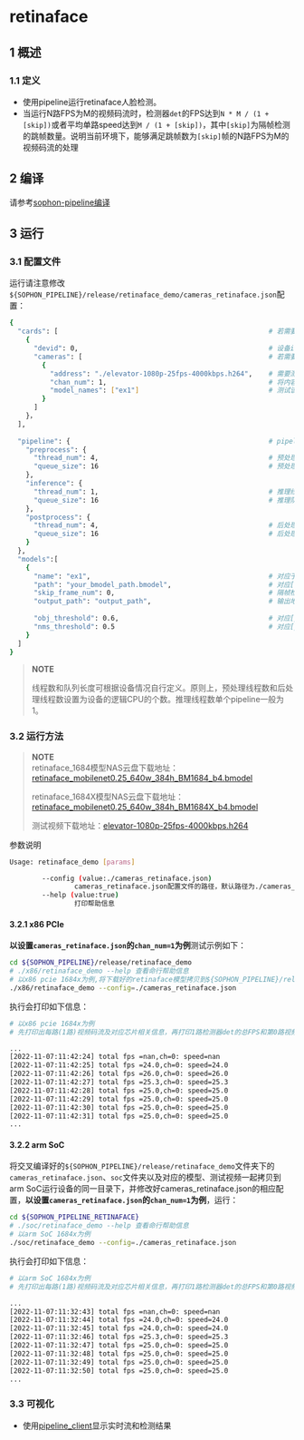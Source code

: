 # retinaface

## 1 概述

### 1.1 定义

- 使用pipeline运行retinaface人脸检测。
- 当运行N路FPS为M的视频码流时，检测器`det`的FPS达到`N * M / (1 + [skip])`或者平均单路speed达到`M / (1 + [skip])`，其中`[skip]`为隔帧检测的跳帧数量。说明当前环境下，能够满足跳帧数为`[skip]`帧的N路FPS为M的视频码流的处理

## 2 编译

请参考[sophon-pipeline编译](../README.md#23-编译指令)

## 3 运行

### 3.1 配置文件

运行请注意修改`${SOPHON_PIPELINE}/release/retinaface_demo/cameras_retinaface.json`配置：

```bash
{
  "cards": [													# 若需要配置多个device，可以在cards下添加多组devid和cameras信息
    {
      "devid": 0,												# 设备id
      "cameras": [												# 若需要配置多个视频码流，可以在cameras下添加多组address和chan_num信息。若配置了多个address或多个cards，总的视频码流路数为所有的[chan_num]数量之和
        {
          "address": "./elevator-1080p-25fps-4000kbps.h264",	# 需要测试视频码流的地址，如果是本地文件，只支持h264/h265格式
          "chan_num": 1,										# 将内容为上述[address]的视频码流配置[chan_num]数量的路数。默认设置为1，会接入1路的内容为上述[address]的视频码流。
          "model_names": ["ex1"]								# 测试该[address]视频码流的模型名称，需要和此配置文件下面的[models]参数内的模型自定义名称[name]一致，表示使用该模型，多个模型的名字用逗号分开。
        }
      ]
    }，
  ],
  
  "pipeline": {													# pipeline中的线程数和队列长度
    "preprocess": {
      "thread_num": 4,											# 预处理线程数
      "queue_size": 16											# 预处理队列最大长度
    },
    "inference": {
      "thread_num": 1,											# 推理线程数
      "queue_size": 16											# 推理队列最大长度
    },
    "postprocess": {
      "thread_num": 4,											# 后处理线程数
      "queue_size": 16											# 后处理队列最大长度
    }
  },
  "models":[
    {
      "name": "ex1",											# 对应于[path]的模型自定义名称
      "path": "your_bmodel_path.bmodel",	        			# 对应[name]的bmodel模型的路径
      "skip_frame_num": 0,										# 隔帧检测的跳帧数量。当设置为0时表示程序不跳帧检测，当设置为1时表示程序每间隔1帧做一次模型的pipeline。
      "output_path": "output_path",                     		# 输出地址，只支持rtsp，tcp 格式为protocol://ip:port/, 例如rtsp://192.168.0.1:8554/test ， tcp://172.28.1.1:5353。对于rtsp推流，地址为rtsp server配置的地址。对于tcp，需要开放自己配置的端口。
      
      "obj_threshold": 0.6,										# 对应[path]的bmodel模型后处理的置信度阈值
      "nms_threshold": 0.5										# 对应[path]的bmodel模型后处理的非极大值抑制阈值
    }
  ]
}
```

> **NOTE**  
> 
> 线程数和队列长度可根据设备情况自行定义。原则上，预处理线程数和后处理线程数设置为设备的逻辑CPU的个数。推理线程数单个pipeline一般为1。

### 3.2 运行方法

  > **NOTE**  
  > retinaface_1684模型NAS云盘下载地址：[retinaface_mobilenet0.25_640w_384h_BM1684_b4.bmodel](http://219.142.246.77:65000/sharing/1gVuM4Aya)
  >
  > retinaface_1684X模型NAS云盘下载地址：[retinaface_mobilenet0.25_640w_384h_BM1684X_b4.bmodel](http://219.142.246.77:65000/sharing/VQ9pr10id)
  >
  > 测试视频下载地址：[elevator-1080p-25fps-4000kbps.h264](http://219.142.246.77:65000/sharing/tU6pYuuau)

参数说明

```bash
Usage: retinaface_demo [params]

        --config (value:./cameras_retinaface.json)
                cameras_retinaface.json配置文件的路径，默认路径为./cameras_retinaface.json。
        --help (value:true)
                打印帮助信息
```

#### 3.2.1 x86 PCIe

**以设置`cameras_retinaface.json`的`chan_num=1`为例**测试示例如下：

```bash
cd ${SOPHON_PIPELINE}/release/retinaface_demo
# ./x86/retinaface_demo --help 查看命行帮助信息
# 以x86 pcie 1684x为例,将下载好的retinaface模型拷贝到${SOPHON_PIPELINE}/release/retinaface_demo目录下运行
./x86/retinaface_demo --config=./cameras_retinaface.json
```

执行会打印如下信息：

```bash
# 以x86 pcie 1684x为例
# 先打印出每路(1路)视频码流及对应芯片相关信息，再打印1路检测器det的总FPS和第0路视频码流处理对应的speed信息。其中，FPS和speed信息与当前运行设备的硬件配置相关，不同设备运行结果不同属正常现象，且同一设备运行程序过程中FPS和speed信息有一定波动属于正常现象。FPS和speed信息如下所示：

...
[2022-11-07:11:42:24] total fps =nan,ch=0: speed=nan
[2022-11-07:11:42:25] total fps =24.0,ch=0: speed=24.0
[2022-11-07:11:42:26] total fps =26.0,ch=0: speed=26.0
[2022-11-07:11:42:27] total fps =25.3,ch=0: speed=25.3
[2022-11-07:11:42:28] total fps =25.0,ch=0: speed=25.0
[2022-11-07:11:42:29] total fps =25.0,ch=0: speed=25.0
[2022-11-07:11:42:30] total fps =25.0,ch=0: speed=25.0
[2022-11-07:11:42:31] total fps =25.0,ch=0: speed=25.0
...
```

#### 3.2.2 arm SoC

将交叉编译好的`${SOPHON_PIPELINE}/release/retinaface_demo`文件夹下的`cameras_retinaface.json`、`soc`文件夹以及对应的模型、测试视频一起拷贝到arm SoC运行设备的同一目录下，并修改好cameras_retinaface.json的相应配置，**以设置`cameras_retinaface.json`的`chan_num=1`为例**，运行：

```bash
cd ${SOPHON_PIPELINE_RETINAFACE}
# ./soc/retinaface_demo --help 查看命行帮助信息
# 以arm SoC 1684x为例
./soc/retinaface_demo --config=./cameras_retinaface.json 
```

执行会打印如下信息：

```bash
# 以arm SoC 1684x为例
# 先打印出每路(1路)视频码流及对应芯片相关信息，再打印1路检测器det的总FPS和第0路视频码流处理对应的speed信息。其中，FPS和speed信息与当前运行设备的硬件配置相关，不同设备运行结果不同属正常现象，且同一设备运行程序过程中FPS和speed信息有一定波动属于正常现象。FPS和speed信息如下所示：

...
[2022-11-07:11:32:43] total fps =nan,ch=0: speed=nan
[2022-11-07:11:32:44] total fps =24.0,ch=0: speed=24.0
[2022-11-07:11:32:45] total fps =24.0,ch=0: speed=24.0
[2022-11-07:11:32:46] total fps =25.3,ch=0: speed=25.3
[2022-11-07:11:32:47] total fps =25.0,ch=0: speed=25.0
[2022-11-07:11:32:48] total fps =25.0,ch=0: speed=25.0
[2022-11-07:11:32:49] total fps =25.0,ch=0: speed=25.0
[2022-11-07:11:32:50] total fps =25.0,ch=0: speed=25.0
...
```

### 3.3 可视化
- 使用[pipeline_client](./pipeline_client_visualization.md)显示实时流和检测结果
